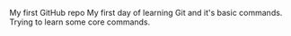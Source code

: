 My first GitHub repo
My first day of learning Git and it's basic commands. 
Trying to learn some core commands.
